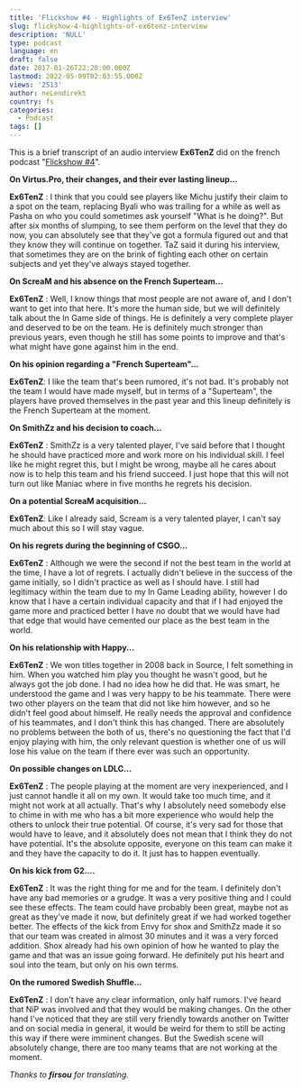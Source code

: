 ```yaml
---
title: 'Flickshow #4 - Highlights of Ex6TenZ interview'
slug: flickshow-4-highlights-of-ex6tenz-interview
description: 'NULL'
type: podcast
language: en
draft: false
date: 2017-01-26T22:20:00.000Z
lastmod: 2022-05-09T02:03:55.000Z
views: '2513'
author: neLendirekt
country: fs
categories:
  - Podcast
tags: []
---
```

This is a brief transcript of an audio interview **Ex6TenZ** did on the french podcast "[Flickshow #4](https:///flash/le-flickshow-4-major-itw-ldlc-shuffle-etc-avec-ex6tenz/281?lang=fr)".

**On Virtus.Pro, their changes, and their ever lasting lineup...**

**Ex6TenZ** : I think that you could see players like Michu justify their claim to a spot on the team, replacing Byali who was trailing for a while as well as Pasha on who you could sometimes ask yourself "What is he doing?". But after six months of slumping, to see them perform on the level that they do now, you can absolutely see that they've got a formula figured out and that they know they will continue on together. TaZ said it during his interview, that sometimes they are on the brink of fighting each other on certain subjects and yet they've always stayed together.

**On ScreaM and his absence on the French Superteam...**

**Ex6TenZ** : Well, I know things that most people are not aware of, and I don't want to get into that here. It's more the human side, but we will definitely talk about the In Game side of things. He is definitely a very complete player and deserved to be on the team. He is definitely much stronger than previous years, even though he still has some points to improve and that's what might have gone against him in the end.

**On his opinion regarding a "French Superteam"...**

**Ex6TenZ**: I like the team that's been rumored, it's not bad. It's probably not the team I would have made myself, but in terms of a "Superteam", the players have proved themselves in the past year and this lineup definitely is the French Superteam at the moment.

**On SmithZz and his decision to coach...**

**Ex6TenZ** : SmithZz is a very talented player, I've said before that I thought he should have practiced more and work more on his individual skill. I feel like he might regret this, but I might be wrong, maybe all he cares about now is to help this team and his friend succeed. I just hope that this will not turn out like Maniac where in five months he regrets his decision.

**On a potential ScreaM acquisition...**

**Ex6TenZ**: Like I already said, Scream is a very talented player, I can't say much about this so I will stay vague.

**On his regrets during the beginning of CSGO...**

**Ex6TenZ** : Although we were the second if not the best team in the world at the time, I have a lot of regrets. I actually didn't believe in the success of the game initially, so I didn't practice as well as I should have. I still had legitimacy within the team due to my In Game Leading ability, however I do know that I have a certain individual capacity and that if I had enjoyed the game more and practiced better I have no doubt that we would have had that edge that would have cemented our place as the best team in the world.

**On his relationship with Happy...**

**Ex6TenZ** : We won titles together in 2008 back in Source, I felt something in him. When you watched him play you thought he wasn't good, but he always got the job done. I had no idea how he did that. He was smart, he understood the game and I was very happy to be his teammate. There were two other players on the team that did not like him however, and so he didn't feel good about himself. He really needs the approval and confidence of his teammates, and I don't think this has changed. There are absolutely no problems between the both of us, there's no questioning the fact that I'd enjoy playing with him, the only relevant question is whether one of us will lose his value on the team if there ever was such an opportunity.

**On possible changes on LDLC...**

**Ex6TenZ** : The people playing at the moment are very inexperienced, and I just cannot handle it all on my own. It would take too much time, and it might not work at all actually. That's why I absolutely need somebody else to chime in with me who has a bit more experience who would help the others to unlock their true potential. Of course, it's very sad for those that would have to leave, and it absolutely does not mean that I think they do not have potential. It's the absolute opposite, everyone on this team can make it and they have the capacity to do it. It just has to happen eventually.

**On his kick from G2....**

**Ex6TenZ** : It was the right thing for me and for the team. I definitely don't have any bad memories or a grudge. It was a very positive thing and I could see these effects. The team could have probably been great, maybe not as great as they've made it now, but definitely great if we had worked together better. The effects of the kick from Envy for shox and SmithZz made it so that our team was created in almost 30 minutes and it was a very forced addition. Shox already had his own opinion of how he wanted to play the game and that was an issue going forward. He definitely put his heart and soul into the team, but only on his own terms.

**On the rumored Swedish Shuffle...**

**Ex6TenZ** : I don't have any clear information, only half rumors. I've heard that NiP was involved and that they would be making changes. On the other hand I've noticed that they are still very friendly towards another on Twitter and on social media in general, it would be weird for them to still be acting this way if there were imminent changes. But the Swedish scene will absolutely change, there are too many teams that are not working at the moment.

_Thanks to **firsou** for translating._
